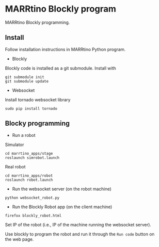 # MARRtino Blockly program #

MARRtino Blockly programming.

## Install ##

Follow installation instructions in MARRtino Python program.

* Blockly

Blockly code is installed as a git submodule. Install with

```
git submodule init
git submodule update

```

* Websocket 

Install tornado websocket library

```
sudo pip install tornado
```


## Blocky programming ##


* Run a robot

Simulator

```
cd marrtino_apps/stage
roslaunch simrobot.launch 
```

Real robot

```
cd marrtino_apps/robot
roslaunch robot.launch 
```



* Run the websocket server (on the robot machine)

```
python websocket_robot.py
```

* Run the Blockly Robot app (on the client machine)

```
firefox blockly_robot.html
```

Set IP of the robot (i.e., IP of the machine running the websocket server).

Use blockly to program the robot and run it through the ```Run code``` button on the web page.




